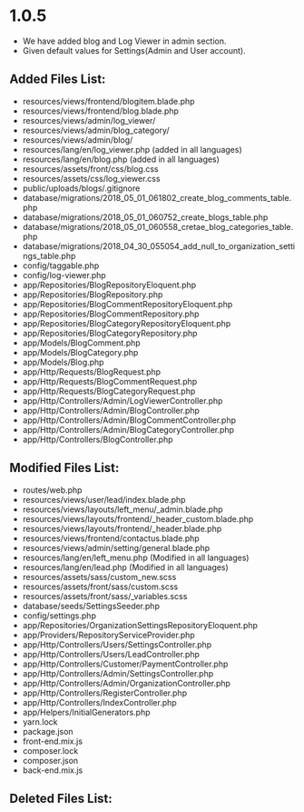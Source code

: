 # 1.0.5

* We have added blog and Log Viewer in admin section.
* Given default values for Settings\(Admin and User account\).

## Added Files List:

* resources/views/frontend/blogitem.blade.php
* resources/views/frontend/blog.blade.php
* resources/views/admin/log\_viewer/
* resources/views/admin/blog\_category/
* resources/views/admin/blog/
* resources/lang/en/log\_viewer.php \(added in all languages\)
* resources/lang/en/blog.php \(added in all languages\)
* resources/assets/front/css/blog.css
* resources/assets/css/log\_viewer.css
* public/uploads/blogs/.gitignore
* database/migrations/2018\_05\_01\_061802\_create\_blog\_comments\_table.php
* database/migrations/2018\_05\_01\_060752\_create\_blogs\_table.php
* database/migrations/2018\_05\_01\_060558\_cretae\_blog\_categories\_table.php
* database/migrations/2018\_04\_30\_055054\_add\_null\_to\_organization\_settings\_table.php
* config/taggable.php
* config/log-viewer.php
* app/Repositories/BlogRepositoryEloquent.php
* app/Repositories/BlogRepository.php
* app/Repositories/BlogCommentRepositoryEloquent.php
* app/Repositories/BlogCommentRepository.php
* app/Repositories/BlogCategoryRepositoryEloquent.php
* app/Repositories/BlogCategoryRepository.php
* app/Models/BlogComment.php
* app/Models/BlogCategory.php
* app/Models/Blog.php
* app/Http/Requests/BlogRequest.php
* app/Http/Requests/BlogCommentRequest.php
* app/Http/Requests/BlogCategoryRequest.php
* app/Http/Controllers/Admin/LogViewerController.php
* app/Http/Controllers/Admin/BlogController.php
* app/Http/Controllers/Admin/BlogCommentController.php
* app/Http/Controllers/Admin/BlogCategoryController.php
* app/Http/Controllers/BlogController.php

## Modified Files List:

* routes/web.php
* resources/views/user/lead/index.blade.php
* resources/views/layouts/left\_menu/\_admin.blade.php
* resources/views/layouts/frontend/\_header\_custom.blade.php
* resources/views/layouts/frontend/\_header.blade.php
* resources/views/frontend/contactus.blade.php
* resources/views/admin/setting/general.blade.php
* resources/lang/en/left\_menu.php \(Modified in all languages\)
* resources/lang/en/lead.php \(Modified in all languages\)
* resources/assets/sass/custom\_new.scss
* resources/assets/front/sass/custom.scss
* resources/assets/front/sass/\_variables.scss
* database/seeds/SettingsSeeder.php
* config/settings.php
* app/Repositories/OrganizationSettingsRepositoryEloquent.php
* app/Providers/RepositoryServiceProvider.php
* app/Http/Controllers/Users/SettingsController.php
* app/Http/Controllers/Users/LeadController.php
* app/Http/Controllers/Customer/PaymentController.php
* app/Http/Controllers/Admin/SettingsController.php
* app/Http/Controllers/Admin/OrganizationController.php
* app/Http/Controllers/RegisterController.php
* app/Http/Controllers/IndexController.php
* app/Helpers/InitialGenerators.php
* yarn.lock
* package.json
* front-end.mix.js
* composer.lock
* composer.json
* back-end.mix.js

## Deleted **Files List:**

